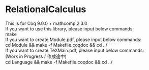 # RelationalCalculus
This is for Coq 9.0.0 + mathcomp 2.3.0  
If you want to use this library, please input below commands:  
make   
If you want to create Module.pdf, please input below commands:   
cd Module && make -f Makefile.coqdoc && cd ../   
If you want to create TeXMain.pdf, please input below commands:   
(Work in Progress / 作成途中)    
cd Language && make -f Makefile.coqdoc && cd ../

